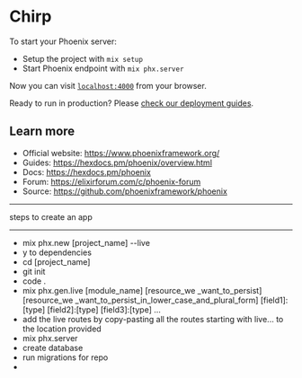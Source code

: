 # Chirp

To start your Phoenix server:

  * Setup the project with `mix setup`
  * Start Phoenix endpoint with `mix phx.server`

Now you can visit [`localhost:4000`](http://localhost:4000) from your browser.

Ready to run in production? Please [check our deployment guides](https://hexdocs.pm/phoenix/deployment.html).

## Learn more

  * Official website: https://www.phoenixframework.org/
  * Guides: https://hexdocs.pm/phoenix/overview.html
  * Docs: https://hexdocs.pm/phoenix
  * Forum: https://elixirforum.com/c/phoenix-forum
  * Source: https://github.com/phoenixframework/phoenix

------------------------
steps to create an app

-------------------

* mix phx.new [project_name] --live
* y to dependencies
* cd [project_name]
* git init
* code . 
* mix phx.gen.live [module_name] [resource_we _want_to_persist] [resource_we _want_to_persist_in_lower_case_and_plural_form] [field1]:[type] [field2]:[type] [field3]:[type] ...  
* add the live routes by copy-pasting all the routes starting with live... to the location provided
* mix phx.server
* create database
* run migrations for repo
* 